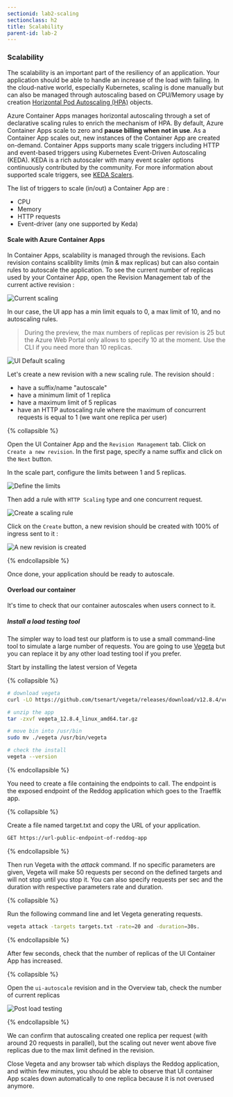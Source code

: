```yaml
---
sectionid: lab2-scaling
sectionclass: h2
title: Scalability
parent-id: lab-2
---
```


### Scalability

The scalability is an important part of the resiliency of an application. Your application should be able to handle an increase of the load with failing. In the cloud-native world, especially Kubernetes, scaling is done manually but can also be managed through autoscaling based on CPU/Memory usage by creation [Horizontal Pod Autoscaling (HPA)](https://kubernetes.io/docs/tasks/run-application/horizontal-pod-autoscale/) objects.

Azure Container Apps manages horizontal autoscaling through a set of declarative scaling rules to enrich the mechanism of HPA. By default, Azure Container Apps scale to zero and **pause billing when not in use**. As a Container App scales out, new instances of the Container App are created on-demand. Container Apps supports many scale triggers including HTTP and event-based triggers using Kubernetes Event-Driven Autoscaling (KEDA). KEDA is a rich autoscaler with many event scaler options continuously contributed by the community. For more information about supported scale triggers, see [KEDA Scalers](https://keda.sh/docs/scalers/).

The list of triggers to scale (in/out) a Container App are :

- CPU
- Memory
- HTTP requests
- Event-driver (any one supported by Keda)

#### Scale with Azure Container Apps

In Container Apps, scalability is managed through the revisions. Each revision contains scaliblity limits (min & max replicas) but can also contain rules to autoscale the application. To see the current number of replicas used by your Container App, open the Revision Management tab of the current active revision :

![Current scaling](/media/lab2/scale/current-scale.png)

In our case, the UI app has a min limit equals to 0, a max limit of 10, and no autoscaling rules.

> During the preview, the max numbers of replicas per revision is 25 but the Azure Web Portal only allows to specify 10 at the moment. Use the CLI if you need more than 10 replicas.

![UI Default scaling](/media/lab2/scale/ui-default-scaling.png)

Let's create a new revision with a new scaling rule. The revision should :

- have a suffix/name "autoscale"
- have a minimum limit of 1 replica
- have a maximum limit of 5 replicas
- have an HTTP autoscaling rule where the maximum of concurrent requests is equal to 1 (we want one replica per user)

{% collapsible %}

Open the UI Container App and the `Revision Management` tab. Click on `Create a new revision`. In the first page, specify a name suffix and click on the `Next` button.

In the scale part, configure the limits between 1 and 5 replicas.

![Define the limits](/media/lab2/scale/minmax.png)

Then add a rule with `HTTP Scaling` type and one concurrent request.

![Create a scaling rule](/media/lab2/scale/http-rule.png)

Click on the `Create` button, a new revision should be created with 100% of ingress sent to it :

![A new revision is created](/media/lab2/scale/ui-new-revision.png)

{% endcollapsible %}

Once done, your application should be ready to autoscale.

#### Overload our container

It's time to check that our container autoscales when users connect to it.

##### Install a load testing tool

The simpler way to load test our platform is to use a small command-line tool to simulate a large number of requests. You are going to use [Vegeta](https://github.com/tsenart/vegeta) but you can replace it by any other load testing tool if you prefer.

Start by installing the latest version of Vegeta

{% collapsible %}

``` bash
# download vegeta
curl -LO https://github.com/tsenart/vegeta/releases/download/v12.8.4/vegeta_12.8.4_linux_amd64.tar.gz

# unzip the app
tar -zxvf vegeta_12.8.4_linux_amd64.tar.gz

# move bin into /usr/bin
sudo mv ./vegeta /usr/bin/vegeta

# check the install
vegeta --version

```

{% endcollapsible %}

You need to create a file containing the endpoints to call. The endpoint is the exposed endpoint of the Reddog application which goes to the Traeffik app.

{% collapsible %}

Create a file named target.txt and copy the URL of your application.

``` txt
GET https://url-public-endpoint-of-reddog-app
```

{% endcollapsible %}

Then run Vegeta with the *attack* command. If no specific parameters are given, Vegeta will make 50 requests per second on the defined targets and will not stop until you stop it. You can also specify requests per sec and the duration with respective parameters rate and duration.

{% collapsible %}

Run the following command line and let Vegeta generating requests.

``` bash
vegeta attack -targets targets.txt -rate=20 and -duration=30s.
```

{% endcollapsible %}

After few seconds, check that the number of replicas of the UI Container App has increased.

{% collapsible %}

Open the `ui-autoscale` revision and in the Overview tab, check the number of current replicas

![Post load testing](/media/lab2/scale/after-load-testing.png)

{% endcollapsible %}

We can confirm that autoscaling created one replica per request (with around 20 requests in parallel), but the scaling out never went above five replicas due to the max limit defined in the revision.

Close Vegeta and any browser tab which displays the Reddog application, and within few minutes, you should be able to observe that UI container App scales down automatically to one replica because it is not overused anymore.
